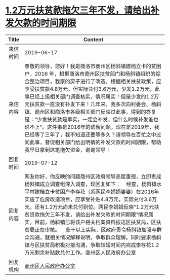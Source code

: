 # <a href="http://www.shangluo.gov.cn/zmhd/ldxxxx.jsp?urltype=leadermail.LeaderMailContentUrl&wbtreeid=1112&leadermailid=5308">1.2万元扶贫款拖欠三年不发，请给出补发欠款的时间期限</a>
|Title|Content|
|:---:|---|
|来信时间|2019-06-17|
|来信内容|尊敬的领导，您好！我是商洛市商州区杨斜镇建档立卡的贫困户，2016 年，根据商洛市商州区扶贫部门和杨斜镇组织的综合整治项目，我家的房子进行了改造，根据相关扶贫政策，应享受扶贫款4.8万元，但实际兑付3.6万元，少发1.2万元，此事已经上级相关部门调查核实，情况属实！但是少发的1.2万元扶贫款一直没有补发下来！几年来，我多次向村委会、杨斜镇、商州区和商洛市各级相关部门反映过此事，得到的答复是：“少发扶贫款是事实，一定会补发，但什么时候补发谁也说不上”。这件事是2016年的遗留问题，现在是2019年，我已经等了三年了，我不知道还要等多久？请领导在百忙之中过问此事，督促相关部门给出明确的补发欠款的时间期限，帮助我早日拿到这笔拖欠资金，谢谢领导！|
|回复时间|2019-07-12|
|回复内容|网友你好，你反映的问题商州区政府领导高度重视，立即责成杨斜镇成立调查组深入调查，现回复如下：    经查，杨斜镇水平村建档立卡贫困户李存花（系网民李娟娟婆婆）在2016年实施了危房改造项目，应享受补贴4.8万元，实际兑付3.6万元，还有1.2万元尚未兑付到位。网民李娟娟反映“1.2万元扶贫贷款拖欠三年不发，请给出补发欠款的时间期限”情况属实。目前，杨斜镇已将该户相关档案资料报送区扶贫局，区扶贫局正在审核。    鉴于以上实际，区政府责令杨斜镇加强与群众沟通，就相关情况解释说明，争取群众理解。同时要求杨斜镇与区扶贫局积极对接沟通，争取较短时间内完成李存花1.2万元剩余补贴款兑付工作。商州区人民政府办公室|
|回复机构|<a href="../../categories/agencies/商州区人民政府办公室.md">商州区人民政府办公室</a>|